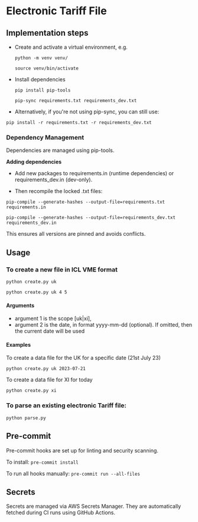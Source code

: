 # Electronic Tariff File

## Implementation steps

- Create and activate a virtual environment, e.g.

  `python -m venv venv/`

  `source venv/bin/activate`

- Install dependencies

  `pip install pip-tools`

  `pip-sync requirements.txt requirements_dev.txt`

- Alternatively, if you're not using pip-sync, you can still use:

`pip install -r requirements.txt -r requirements_dev.txt`

### Dependency Management

Dependencies are managed using pip-tools.

**Adding dependencies**
- Add new packages to requirements.in (runtime dependencies) or requirements_dev.in (dev-only).

- Then recompile the locked .txt files:

`pip-compile --generate-hashes --output-file=requirements.txt requirements.in`

`pip-compile --generate-hashes --output-file=requirements_dev.txt requirements_dev.in`

This ensures all versions are pinned and avoids conflicts.

## Usage

### To create a new file in ICL VME format

`python create.py uk`

`python create.py uk 4 5`

#### Arguments
- argument 1 is the scope [uk|xi],
- argument 2 is the date, in format yyyy-mm-dd (optional). If omitted, then the current date will be used

#### Examples

To create a data file for the UK for a specific date (21st July 23)

`python create.py uk 2023-07-21`

To create a data file for XI for today

`python create.py xi`

### To parse an existing electronic Tariff file:
`python parse.py`

## Pre-commit
Pre-commit hooks are set up for linting and security scanning.

To install:
`pre-commit install`

To run all hooks manually:
`pre-commit run --all-files`

## Secrets
Secrets are managed via AWS Secrets Manager. They are automatically fetched during CI runs using GitHub Actions.
